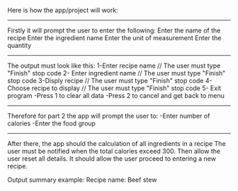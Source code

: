 Here is how the app/project will work:
*****************************************
Firstly it will prompt the user to enter the following:
Enter the name of the recipe
Enter the ingredient name
Enter the unit of measurement
Enter the quantity
*****************************************
The output must look like this:
1-Enter recipe name
// The user must type "Finish" stop code
2- Enter ingredient name
// The user must type "Finish" stop code
3-Disply recipe
// The user must type "Finish" stop code
4-Choose recipe to display 
// The user must type "Finish" stop code
5- Exit program
-Press 1 to clear all data
-Press 2 to cancel and get back to menu
****************************************
Therefore for part 2 the app will prompt the user to:
-Enter number of calories
-Enter the food group
****************************************

After there, the app should the calculation of all ingredients in a recipe
The user must be notified when the total calories exceed 300.
Then allow the user reset all details.
It should allow the user proceed to entering a new recipe.

Output summary example:
Recipe name: Beef stew

